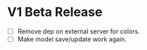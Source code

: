 # V1 Beta Release

- [ ] Remove dep on external server for colors.
- [ ] Make model save/update work again.
